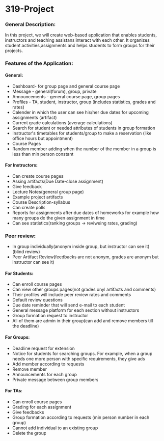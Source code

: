 # 319-Project
### General Description: ###
In this project, we will create web-based application that enables students, instructors and teaching assistans interact with each other. It organizes student activities,assignments and helps students to form groups for their projects.
### Features of the Application:
#### General:
* Dashboard- for group page and general course page
* Message - general(forum), group, private
* Announcements - general course page, group pages 
* Profiles - TA, student, instructor, group (includes statistics, grades and rates)
* Calender in which the user can see his/her due dates for upcoming assignments (artifact)
* Current grade calculations (average calculations)
* Search for student or needed attributes of students in group formation
* Instructor's timetables for students/group to make a reservation (like office hours but appointment)
* Course Pages
* Random member adding when the number of the member in a group is less than min person constant

#### For Instructors:
* Can create course pages
* Assing artifacts(Due Date-close assignment)
* Give feedback
* Lecture Notes(general group page)
* Example project artifacts
* Course Description-syllabus
* Can create polls 
* Reports for assignments after due dates of homeworks for example how many groups do the given assignment in time
* Can see statistics(ranking groups -> reviweing rates, grading)

### Peer review:
* In group individually(anonym inside group, but instructor can see it)(blind review)
* Peer Artifact Review(feedbacks are not anonym, grades are anonym but instructor can see it)

#### For Students:
* Can enroll course pages
* Can view other groups pages(not grades onyl artifacts and comments)
* Their profiles will include peer review rates and comments
* Default review questions 
* Due date reminder that will send e-mail to each student
* General message platform for each section without instructors
* Group formation request to instructor 
* All of them are admin in their group(can add and remove members till the deadline)

#### For Groups:
* Deadline request for extension
* Notice for students for searching groups. For example, when a group needs one more person with specific requirements, they give ads
* Add member according to requests
* Remove member 
* Announcements for each group
* Private message between group members

#### For TAs:
* Can enroll course pages
* Grading for each assignment
* Give feedbacks
* Group formation according to requests (min person number in each group)
* Cannot add individual to an existing group
* Delete the group

